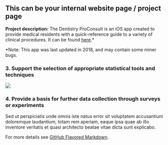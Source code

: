 ## This can be your internal website page / project page

**Project description:** The Dentistry ProConsult is an iOS app created to provide medical residents with a quick-reference guide to a variety of clinical procedures.  It can be found [here](https://apps.apple.com/us/app/dentistry-proconsult/id418010567#?platform=iphone).\*

\*Note: This app was last updated in 2018, and may contain some miner bugs.

### 3. Support the selection of appropriate statistical tools and techniques

<img src="images/dummy_thumbnail.jpg?raw=true"/>

### 4. Provide a basis for further data collection through surveys or experiments

Sed ut perspiciatis unde omnis iste natus error sit voluptatem accusantium doloremque laudantium, totam rem aperiam, eaque ipsa quae ab illo inventore veritatis et quasi architecto beatae vitae dicta sunt explicabo. 

For more details see [GitHub Flavored Markdown](https://guides.github.com/features/mastering-markdown/).
